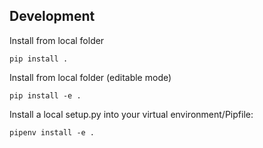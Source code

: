 ## Development

Install from local folder  

```
pip install .
```

Install from local folder (editable mode)  

```
pip install -e .
```

Install a local setup.py into your virtual environment/Pipfile:  

```
pipenv install -e .
```